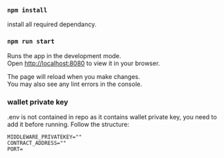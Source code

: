 ### `npm install`

install all required dependancy.

### `npm run start`

Runs the app in the development mode.\
Open [http://localhost:8080](http://localhost:8080) to view it in your browser.

The page will reload when you make changes.\
You may also see any lint errors in the console.

### wallet private key

.env is not contained in repo as it contains wallet private key, you need to add it before running. Follow the structure:
```
MIDDLEWARE_PRIVATEKEY=""
CONTRACT_ADDRESS=""
PORT=
```